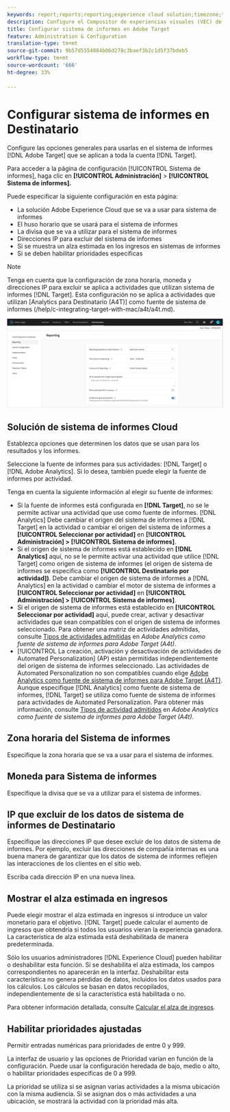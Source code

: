 ```yaml
---
keywords: report;reports;reporting;experience cloud solution;timezone;time zone;currency;exclude IPs;estimated lift in revenue;revenue;lift in revenue;fine-grained priorities;fine-grained
description: Configure el Compositor de experiencias visuales (VEC) de Adobe Target especificando su configuración general, la configuración de ventanilla móvil y los selectores CSS.
title: Configurar sistema de informes en Adobe Target
feature: Administration & Configuration
translation-type: tm+mt
source-git-commit: 9b57d5554884b06d278c3baef3b2c1d5f37bdeb5
workflow-type: tm+mt
source-wordcount: '666'
ht-degree: 33%

---
```



# Configurar sistema de informes en Destinatario

Configure las opciones generales para usarlas en el sistema de informes [!DNL Adobe Target] que se aplican a toda la cuenta [!DNL Target].

Para acceder a la página de configuración [!UICONTROL Sistema de informes], haga clic en **[!UICONTROL Administración]** > **[!UICONTROL Sistema de informes].**

Puede especificar la siguiente configuración en esta página:

* La solución Adobe Experience Cloud que se va a usar para sistema de informes
* El huso horario que se usará para el sistema de informes
* La divisa que se va a utilizar para el sistema de informes
* Direcciones IP para excluir del sistema de informes
* Si se muestra un alza estimada en los ingresos en sistemas de informes
* Si se deben habilitar prioridades específicas

>[!NOTE]
>
>Tenga en cuenta que la configuración de zona horaria, moneda y direcciones IP para excluir se aplica a actividades que utilizan sistema de informes [!DNL Target]. Esta configuración no se aplica a actividades que utilizan [Analytics para Destinatario (A4T)] como fuente de sistema de informes (/help/c-integrating-target-with-mac/a4t/a4t.md).

![Página sistema de informes](/help/administrating-target/assets/reporting.png)

## Solución de sistema de informes Cloud

Establezca opciones que determinen los datos que se usan para los resultados y los informes.

Seleccione la fuente de informes para sus actividades: [!DNL Target] o [!DNL Adobe Analytics]. Si lo desea, también puede elegir la fuente de informes por actividad.

Tenga en cuenta la siguiente información al elegir su fuente de informes:

* Si la fuente de informes está configurada en **[!DNL Target]**, no se le permite activar una actividad que use como fuente de informes. [!DNL Analytics] Debe cambiar el origen del sistema de informes a [!DNL Target] en la actividad o cambiar el origen del sistema de informes a **[!UICONTROL Seleccionar por actividad]** en **[!UICONTROL Administración] > [!UICONTROL Sistema de informes]**.
* Si el origen de sistema de informes está establecido en **[!DNL Analytics]** aquí, no se le permite activar una actividad que utilice [!DNL Target] como origen de sistema de informes (el origen de sistema de informes se especifica como **[!UICONTROL Destinatario por actividad])**. Debe cambiar el origen de sistema de informes a [!DNL Analytics] en la actividad o cambiar el motor de sistema de informes a **[!UICONTROL Seleccionar por actividad]** en **[!UICONTROL Administración] > [!UICONTROL Sistema de informes]**.
* Si el origen de sistema de informes está establecido en **[!UICONTROL Seleccionar por actividad]** aquí, puede crear, activar y desactivar actividades que sean compatibles con el origen de sistema de informes seleccionado. Para obtener una matriz de actividades admitidas, consulte [Tipos de actividades admitidas](/help/c-integrating-target-with-mac/a4t/a4t.md#section_F487896214BF4803AF78C552EF1669AA) en *Adobe Analytics como fuente de sistema de informes para Adobe Target (A4t)*.
* [!UICONTROL La creación, activación y desactivación de actividades de Automated Personalization] (AP) están permitidas independientemente del origen de sistema de informes seleccionado. Las actividades de Automated Personalization no son compatibles cuando elige [Adobe Analytics como fuente de sistema de informes para Adobe Target (A4T)](/help/c-integrating-target-with-mac/a4t/a4t.md). Aunque especifique [!DNL Analytics] como fuente de sistema de informes, [!DNL Target] se utiliza como fuente de sistema de informes para actividades de Automated Personalization. Para obtener más información, consulte [Tipos de actividad admitidos](/help/c-integrating-target-with-mac/a4t/a4t.md#section_F487896214BF4803AF78C552EF1669AA) en *Adobe Analytics como fuente de sistema de informes para Adobe Target (A4t)*.

## Zona horaria del Sistema de informes

Especifique la zona horaria que se va a usar para el sistema de informes.

## Moneda para Sistema de informes

Especifique la divisa que se va a utilizar para el sistema de informes.

## IP que excluir de los datos de sistema de informes de Destinatario

Especifique las direcciones IP que desee excluir de los datos de sistema de informes. Por ejemplo, excluir las direcciones de compañía internas es una buena manera de garantizar que los datos de sistema de informes reflejen las interacciones de los clientes en el sitio web.

Escriba cada dirección IP en una nueva línea.

## Mostrar el alza estimada en ingresos

Puede elegir mostrar el alza estimada en ingresos si introduce un valor monetario para el objetivo. [!DNL Target] puede calcular el aumento de ingresos que obtendría si todos los usuarios vieran la experiencia ganadora. La característica de alza estimada está deshabilitada de manera predeterminada.

Sólo los usuarios administradores [!DNL Experience Cloud] pueden habilitar o deshabilitar esta función. Si se deshabilita el alza estimada, los campos correspondientes no aparecerán en la interfaz. Deshabilitar esta característica no genera pérdidas de datos, incluidos los datos usados para los cálculos. Los cálculos se basan en datos recopilados, independientemente de si la característica está habilitada o no.

Para obtener información detallada, consulte [Calcular el alza de ingresos](/help/administrating-target/r-target-account-preferences/estimating-lift-in-revenue.md).

## Habilitar prioridades ajustadas

Permitir entradas numéricas para prioridades de entre 0 y 999.

La interfaz de usuario y las opciones de Prioridad varían en función de la configuración. Puede usar la configuración heredada de bajo, medio o alto, o habilitar prioridades específicas de 0 a 999.

La prioridad se utiliza si se asignan varias actividades a la misma ubicación con la misma audiencia. Si se asignan dos o más actividades a una ubicación, se mostrará la actividad con la prioridad más alta.

